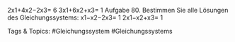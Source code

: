 2x1+4x2−2x3= 6
3x1+6x2+x3= 1
Aufgabe 80. Bestimmen Sie alle Lösungen des Gleichungssystems:
x1−x2−2x3= 1
2x1−x2+x3= 1

   Tags & Topics:
   #Gleichungssystem
   #Gleichungssystems